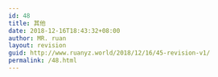 ```yaml
---
id: 48
title: 其他
date: 2018-12-16T18:43:32+08:00
author: MR. ruan
layout: revision
guid: http://www.ruanyz.world/2018/12/16/45-revision-v1/
permalink: /48.html
---
```

